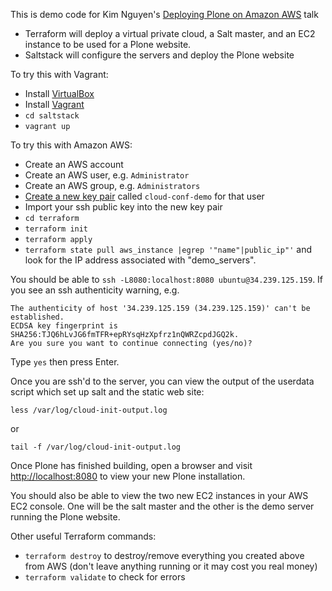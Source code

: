 This is demo code for Kim Nguyen's [Deploying Plone on Amazon AWS](https://2019.ploneconf.org/talks/deploying-plone-on-amazon-aws/) talk 

- Terraform will deploy a virtual private cloud, a Salt master, and an EC2 instance to be used for a Plone website.
- Saltstack will configure the servers and deploy the Plone website

To try this with Vagrant:
- Install [VirtualBox](https://www.virtualbox.org)
- Install [Vagrant](https://www.vagrantup.com)
- `cd saltstack`
- `vagrant up`

To try this with Amazon AWS:

- Create an AWS account
- Create an AWS user, e.g. `Administrator`
- Create an AWS group, e.g. `Administrators`
- [Create a new key pair](https://docs.aws.amazon.com/AWSEC2/latest/UserGuide/ec2-key-pairs.html#how-to-generate-your-own-key-and-import-it-to-aws) called `cloud-conf-demo` for that user 
- Import your ssh public key into the new key pair
- `cd terraform`
- `terraform init`
- `terraform apply`
- `terraform state pull aws_instance |egrep '"name"|public_ip"'` and look for the IP address associated with "demo_servers".

You should be able to `ssh -L8080:localhost:8080 ubuntu@34.239.125.159`. If you see an ssh authenticity warning, e.g.

    The authenticity of host '34.239.125.159 (34.239.125.159)' can't be established.
    ECDSA key fingerprint is SHA256:TJQ6hLvJG6fmTFR+epRYsqHzXpfrz1nQWRZcpdJGQ2k.
    Are you sure you want to continue connecting (yes/no)? 
    
Type `yes` then press Enter.

Once you are ssh'd to the server, you can view the output of the userdata script which set up salt and the static web site:

    less /var/log/cloud-init-output.log

or 

    tail -f /var/log/cloud-init-output.log
    
Once Plone has finished building, open a browser and visit [http://localhost:8080](http://localhost:8080) to view your new Plone installation.

You should also be able to view the two new EC2 instances in your AWS EC2 console. One will be the salt master and the other is the demo server running the Plone website.

Other useful Terraform commands: 

- `terraform destroy` to destroy/remove everything you created above from AWS (don't leave anything running or it may cost you real money)
- `terraform validate` to check for errors     


